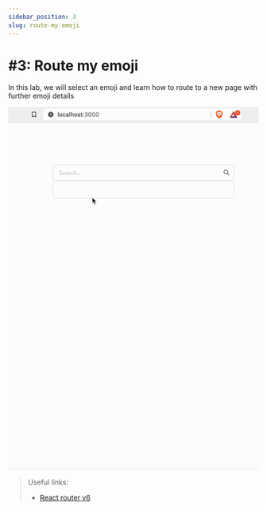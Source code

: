 ```yaml
---
sidebar_position: 3
slug: route-my-emoji
---
```


# #3: Route my emoji

In this lab, we will select an emoji and learn how to route to a new page with further emoji details

![](assets/route-demo.gif)

> Useful links:
>
> - [React router v6](https://reactrouter.com/en/main/start/tutorial)
